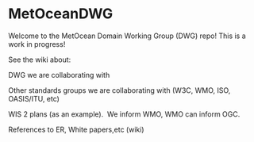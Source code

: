 # MetOceanDWG

Welcome to the MetOcean Domain Working Group (DWG) repo!  This is a work in progress!

See the wiki about:

DWG we are collaborating with

Other standards groups we are collaborating with (W3C, WMO, ISO, OASIS/ITU, etc)
  
  WIS 2 plans (as an example).  We inform WMO, WMO can inform OGC.

References to ER, White papers,etc (wiki)
